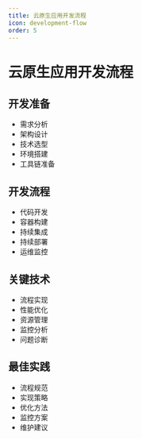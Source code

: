 ```yaml
---
title: 云原生应用开发流程
icon: development-flow
order: 5
---
```


# 云原生应用开发流程

## 开发准备
- 需求分析
- 架构设计
- 技术选型
- 环境搭建
- 工具链准备

## 开发流程
- 代码开发
- 容器构建
- 持续集成
- 持续部署
- 运维监控

## 关键技术
- 流程实现
- 性能优化
- 资源管理
- 监控分析
- 问题诊断

## 最佳实践
- 流程规范
- 实现策略
- 优化方法
- 监控方案
- 维护建议
